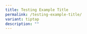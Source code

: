 ```yaml
---
title: Testing Example Title
permalink: /testing-example-title/
variant: tiptap
description: ""
---
```

